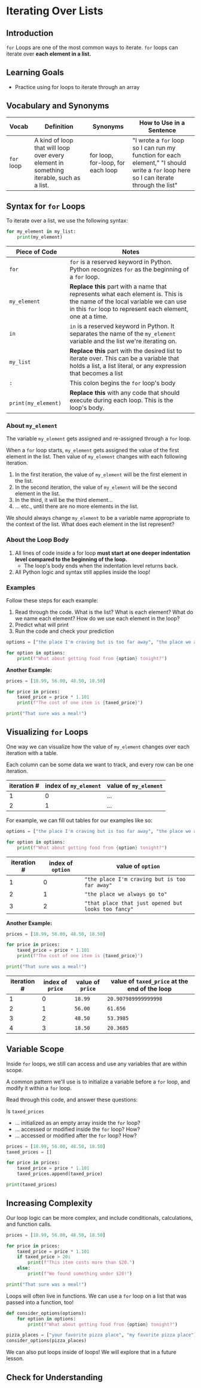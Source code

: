 # Iterating Over Lists

## Introduction

`for` Loops are one of the most common ways to iterate. `for` loops can iterate over **each element in a list.**

## Learning Goals

- Practice using for loops to iterate through an array

## Vocabulary and Synonyms

| Vocab | Definition | Synonyms | How to Use in a Sentence
| --- | --- | --- | ---
`for` loop | A kind of loop that will loop over every element in something iterable, such as a list. | for loop, for-loop, for each loop | "I wrote a `for` loop so I can run my function for each element," "I should write a `for` loop here so I can iterate through the list"

## Syntax for `for` Loops

To iterate over a list, we use the following syntax:

```python
for my_element in my_list:
    print(my_element)
```

| Piece of Code | Notes
| --- | ---
`for` | `for` is a reserved keyword in Python. Python recognizes `for` as the beginning of a `for` loop.
`my_element` | **Replace this** part with a name that represents what each element is. This is the name of the local variable we can use in this `for` loop to represent each element, one at a time.
`in` | `in` is a reserved keyword in Python. It separates the name of the `my_element` variable and the list we're iterating on.
`my_list` | **Replace this** part with the desired list to iterate over. This can be a variable that holds a list, a list literal, or any expression that becomes a list
`:` | This colon begins the `for` loop's body
`    print(my_element)` | **Replace this** with any code that should execute during each loop. This is the loop's body.

### About `my_element`

The variable `my_element` gets assigned and re-assigned through a `for` loop.

When a `for` loop starts, `my_element` gets assigned the value of the first element in the list. Then value of `my_element` changes with each following iteration.

1. In the first iteration, the value of `my_element` will be the first element in the list.
2. In the second iteration, the value of `my_element` will be the second element in the list.
3. In the third, it will be the third element...
4. ... etc., until there are no more elements in the list.

We should always change `my_element` to be a variable name appropriate to the context of the list. What does each element in the list represent?

### About the Loop Body

1. All lines of code inside a for loop **must start at one deeper indentation level compared to the beginning of the loop.**
    - The loop's body ends when the indentation level returns back.
1. All Python logic and syntax still applies inside the loop!

### Examples

Follow these steps for each example:
1. Read through the code. What is the list? What is each element? What do we name each element? How do we use each element in the loop?
2. Predict what will print
3. Run the code and check your prediction

```python
options = ["the place I'm craving but is too far away", "the place we always go to", "that place that just opened but looks too fancy"]

for option in options:
    print(f"What about getting food from {option} tonight?")
```

**Another Example:**

```python
prices = [18.99, 56.00, 48.50, 18.50]

for price in prices:
    taxed_price = price * 1.101
    print(f"The cost of one item is {taxed_price}")

print("That sure was a meal!")
```

## Visualizing `for` Loops

<!-- TODO: Add a diagram to visualize loops, and describe it. -->

One way we can visualize how the value of `my_element` changes over each iteration with a table.

Each column can be some data we want to track, and every row can be one iteration.

| iteration # | index of `my_element` | value of `my_element`
| --- | --- | ---
| 1 | 0 | ...
| 2 | 1 | ...

For example, we can fill out tables for our examples like so:

```python
options = ["the place I'm craving but is too far away", "the place we always go to", "that place that just opened but looks too fancy"]

for option in options:
    print(f"What about getting food from {option} tonight?")
```

| iteration # | index of `option` | value of `option`
| --- | --- | ---
| 1 | 0 | `"the place I'm craving but is too far away"`
| 2 | 1 | `"the place we always go to"`
| 3 | 2 | `"that place that just opened but looks too fancy"`

**Another Example:**

```python
prices = [18.99, 56.00, 48.50, 18.50]

for price in prices:
    taxed_price = price * 1.101
    print(f"The cost of one item is {taxed_price}")

print("That sure was a meal!")
```

| iteration # | index of `price` | value of `price` | value of `taxed_price` at the end of the loop
| --- | --- | --- | ---
1 | 0 | `18.99` | `20.907989999999998`
2 | 1 | `56.00` | `61.656`
3 | 2 | `48.50` | `53.3985`
4 | 3 | `18.50` | `20.3685`

## Variable Scope

Inside `for` loops, we still can access and use any variables that are within scope.

A common pattern we'll use is to initialize a variable before a `for` loop, and modify it within a `for` loop.

Read through this code, and answer these questions:

Is `taxed_prices`
- ... initialized as an empty array inside the `for` loop?
- ... accessed or modified inside the `for` loop? How?
- ... accessed or modified after the `for` loop? How?

```python
prices = [18.99, 56.00, 48.50, 18.50]
taxed_prices = []

for price in prices:
    taxed_price = price * 1.101
    taxed_prices.append(taxed_price)

print(taxed_prices)
```

## Increasing Complexity

Our loop logic can be more complex, and include conditionals, calculations, and function calls.

```python
prices = [18.99, 56.00, 48.50, 18.50]

for price in prices:
    taxed_price = price * 1.101
    if taxed_price > 20:
        print(f"This item costs more than $20.")
    else:
        print(f"We found something under $20!")

print("That sure was a meal!")
```

Loops will often live in functions. We can use a `for` loop on a list that was passed into a function, too!

```python
def consider_options(options):
    for option in options:
        print(f"What about getting food from {option} tonight?")

pizza_places = ["your favorite pizza place", "my favorite pizza place"]
consider_options(pizza_places)
```

We can also put loops inside of loops! We will explore that in a future lesson.

## Check for Understanding


